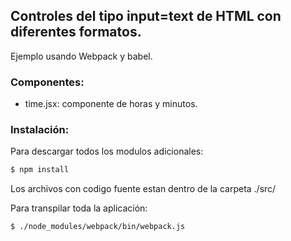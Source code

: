 ## Controles del tipo input=text de HTML con diferentes formatos.

Ejemplo usando Webpack y babel.

### Componentes:
- time.jsx: componente de horas y minutos.

### Instalación:

Para descargar todos los modulos adicionales:
```sh
$ npm install
```
Los archivos con codigo fuente estan dentro de la carpeta ./src/

Para transpilar toda la aplicación:
```sh
$ ./node_modules/webpack/bin/webpack.js
```
